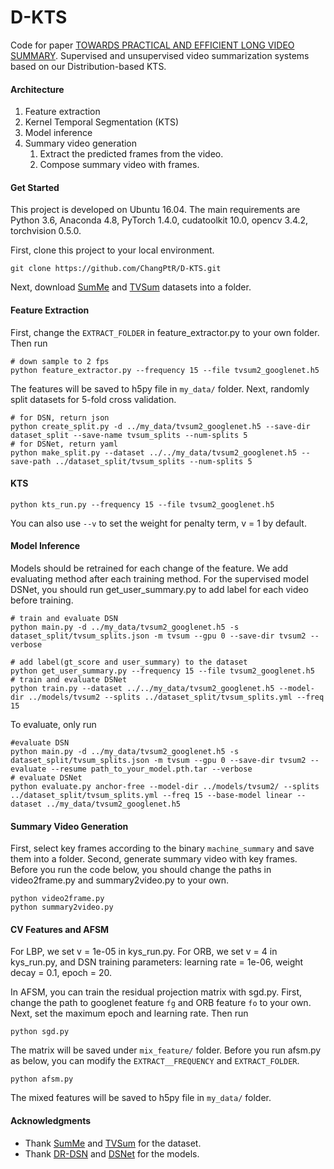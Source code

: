 # D-KTS
Code for paper [TOWARDS PRACTICAL AND EFFICIENT LONG VIDEO SUMMARY](https://ieeexplore.ieee.org/abstract/document/9746911). Supervised and unsupervised video summarization systems based on our Distribution-based KTS.

#### Architecture

1. Feature extraction
2. Kernel Temporal Segmentation (KTS)
3. Model inference
4. Summary video generation
   1. Extract the predicted frames from the video.
   2. Compose summary video with frames.

#### Get Started

This project is developed on Ubuntu 16.04. 
The main requirements are Python 3.6, Anaconda 4.8, PyTorch 1.4.0, cudatoolkit 10.0, opencv 3.4.2, torchvision 0.5.0.

First, clone this project to your local environment.

```
git clone https://github.com/ChangPtR/D-KTS.git
```

Next, download [SumMe](https://gyglim.github.io/me/vsum/index.html#benchmark) and [TVSum](https://github.com/yalesong/tvsum) datasets into a folder.

#### Feature Extraction

First, change the `EXTRACT_FOLDER` in feature_extractor.py to your own folder. Then run

```buildoutcfg
# down sample to 2 fps
python feature_extractor.py --frequency 15 --file tvsum2_googlenet.h5
```

The features will be saved to h5py file in `my_data/` folder.
Next, randomly split datasets for 5-fold cross validation.

```buildoutcfg
# for DSN, return json
python create_split.py -d ../my_data/tvsum2_googlenet.h5 --save-dir dataset_split --save-name tvsum_splits --num-splits 5
# for DSNet, return yaml
python make_split.py --dataset ../../my_data/tvsum2_googlenet.h5 --save-path ../dataset_split/tvsum_splits --num-splits 5
```

#### KTS

```buildoutcfg
python kts_run.py --frequency 15 --file tvsum2_googlenet.h5
```

You can also use `--v` to set the weight for penalty term, v = 1 by default.

#### Model Inference 

Models should be retrained for each change of the feature. We add evaluating method after each training method.
For the supervised model DSNet, you should run get_user_summary.py to add label for each video before training.

```buildoutcfg
# train and evaluate DSN
python main.py -d ../my_data/tvsum2_googlenet.h5 -s dataset_split/tvsum_splits.json -m tvsum --gpu 0 --save-dir tvsum2 --verbose

# add label(gt_score and user_summary) to the dataset
python get_user_summary.py --frequency 15 --file tvsum2_googlenet.h5
# train and evaluate DSNet
python train.py --dataset ../../my_data/tvsum2_googlenet.h5 --model-dir ../models/tvsum2 --splits ../dataset_split/tvsum_splits.yml --freq 15
```

To evaluate, only run

```buildoutcfg
#evaluate DSN
python main.py -d ../my_data/tvsum2_googlenet.h5 -s dataset_split/tvsum_splits.json -m tvsum --gpu 0 --save-dir tvsum2 --evaluate --resume path_to_your_model.pth.tar --verbose
# evaluate DSNet
python evaluate.py anchor-free --model-dir ../models/tvsum2/ --splits ../dataset_split/tvsum_splits.yml --freq 15 --base-model linear --dataset ../my_data/tvsum2_googlenet.h5
```

#### Summary Video Generation

First, select key frames according to the binary `machine_summary` and save them into a folder.
Second, generate summary video with key frames.
Before you run the code below, you should change the paths in video2frame.py and summary2video.py to your own.

```buildoutcfg
python video2frame.py
python summary2video.py
```

#### CV Features and AFSM

For LBP, we set v = 1e-05 in kys_run.py.
For ORB, we set v = 4 in kys_run.py, and DSN training parameters: 
learning rate = 1e-06, weight decay = 0.1, epoch = 20.

In AFSM, you can train the residual projection matrix with sgd.py. 
First, change the path to googlenet feature `fg` and ORB feature `fo` to your own.
Next, set the maximum epoch and learning rate. Then run

```buildoutcfg
python sgd.py
```

The matrix will be saved under `mix_feature/` folder. 
Before you run afsm.py as below, you can modify the `EXTRACT__FREQUENCY` and `EXTRACT_FOLDER`.

```buildoutcfg
python afsm.py
```

The mixed features will be saved to h5py file in `my_data/` folder.


#### Acknowledgments

- Thank [SumMe](https://gyglim.github.io/me/vsum/index.html#benchmark) and [TVSum](https://github.com/yalesong/tvsum) for the dataset.
- Thank [DR-DSN](https://github.com/KaiyangZhou/pytorch-vsumm-reinforce) and [DSNet](https://github.com/li-plus/DSNet) for the models.

